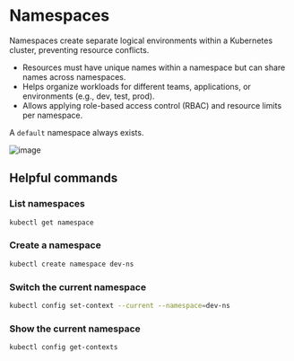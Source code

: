 # Namespaces
Namespaces create separate logical environments within a Kubernetes cluster, preventing resource conflicts.

- Resources must have unique names within a namespace but can share names across namespaces.
- Helps organize workloads for different teams, applications, or environments (e.g., dev, test, prod).
- Allows applying role-based access control (RBAC) and resource limits per namespace.

A `default` namespace always exists.

![image](https://github.com/user-attachments/assets/19c5ca85-5cff-455b-91e2-fe5f19b2e156)

## Helpful commands

### List namespaces
```bash
kubectl get namespace
```

### Create a namespace
```bash
kubectl create namespace dev-ns
```

### Switch the current namespace
```bash
kubectl config set-context --current --namespace=dev-ns
```

### Show the current namespace
```bash
kubectl config get-contexts
```
